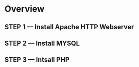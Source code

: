# Overview 

## STEP 1 — Install Apache HTTP Webserver 
## STEP 2 — Install MYSQL
## STEP 3 — Intsall PHP